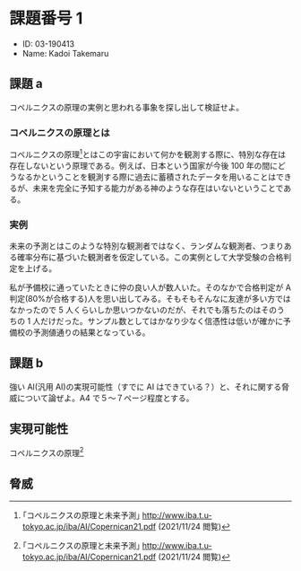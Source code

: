 # 課題番号 1

- ID: 03-190413
- Name: Kadoi Takemaru

## 課題 a

コペルニクスの原理の実例と思われる事象を探し出して検証せよ。

### コペルニクスの原理とは

コペルニクスの原理[^1]とはこの宇宙において何かを観測する際に、特別な存在は存在しないという原理である。例えば、日本という国家が今後 100 年の間にどうなるかということを観測する際に過去に蓄積されたデータを用いることはできるが、未来を完全に予知する能力がある神のような存在はいないということである。

[^1]: ｢コペルニクスの原理と未来予測｣ <http://www.iba.t.u-tokyo.ac.jp/iba/AI/Copernican21.pdf> (2021/11/24 閲覧)

### 実例

未来の予測とはこのような特別な観測者ではなく、ランダムな観測者、つまりある確率分布に基づいた観測者を仮定している。この実例として大学受験の合格判定を上げる。

私が予備校に通っていたときに仲の良い人が数人いた。そのなかで合格判定が A 判定(80%が合格する)人を思い出してみる。そもそもそんなに友達が多い方ではなかったので 5 人くらいしか思いつかないのだが、それでも落ちたのはそのうちの 1 人だけだった。サンプル数としてはかなり少なく信憑性は低いが確かに予備校の予測値通りの結果となっている。

## 課題 b

強い AI(汎用 AI)の実現可能性（すでに AI はできている？）と、それに関する脅威について論ぜよ。A4 で５～７ページ程度とする。

## 実現可能性

コペルニクスの原理[^2]

## 脅威

[^2]: ｢コペルニクスの原理と未来予測｣ <http://www.iba.t.u-tokyo.ac.jp/iba/AI/Copernican21.pdf> (2021/11/24 閲覧)
